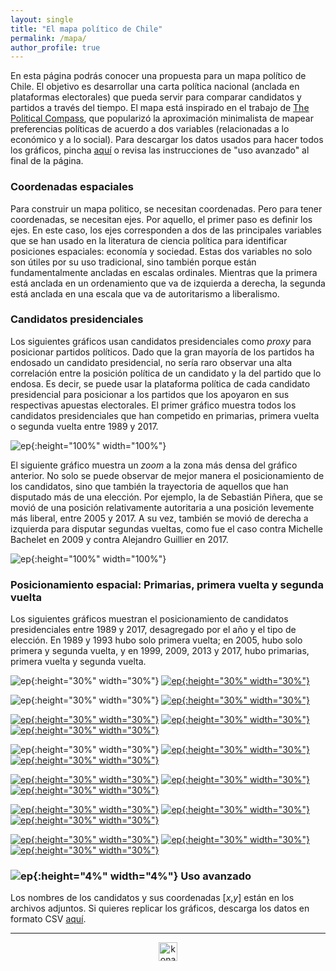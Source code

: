 ```yaml
---
layout: single
title: "El mapa político de Chile"
permalink: /mapa/
author_profile: true
---
```


En esta página podrás conocer una propuesta para un mapa político de Chile. El objetivo es desarrollar una carta política nacional (anclada en plataformas electorales) que pueda servir para comparar candidatos y partidos a través del tiempo. El mapa está inspirado en el trabajo de [The Political Compass](https://www.politicalcompass.org/), que popularizó la aproximación minimalista de mapear preferencias políticas de acuerdo a dos variables (relacionadas a lo económico y a lo social). Para descargar los datos usados para hacer todos los gráficos, pincha [aquí](https://github.com/tresquintos/tresquintos.github.io/blob/master/files/mapa_posicionamiento_espacial.xls?raw=true) o revisa las instrucciones de "uso avanzado" al final de la página.

### Coordenadas espaciales

Para construir un mapa politico, se necesitan coordenadas. Pero para tener coordenadas, se necesitan ejes. Por aquello, el primer paso es definir los ejes. En este caso, los ejes corresponden a dos de las principales variables que se han usado en la literatura de ciencia política para identificar posiciones espaciales: economía y sociedad. Estas dos variables no solo son útiles por su uso tradicional, sino también porque están fundamentalmente ancladas en escalas ordinales. Mientras que la primera está anclada en un ordenamiento que va de izquierda a derecha, la segunda está anclada en una escala que va de autoritarismo a liberalismo.

### Candidatos presidenciales

Los siguientes gráficos usan candidatos presidenciales como *proxy* para posicionar partidos políticos. Dado que la gran mayoría de los partidos ha endosado un candidato presidencial, no sería raro observar una alta correlación entre la posición política de un candidato y la del partido que lo endosa. Es decir, se puede usar la plataforma política de cada candidato presidencial para posicionar a los partidos que los apoyaron en sus respectivas apuestas electorales. El primer gráfico muestra todos los candidatos presidenciales que han competido en primarias, primera vuelta o segunda vuelta entre 1989 y 2017.

![ep](/images/mapa/coaliciones1.png){:height="100%" width="100%"}

El siguiente gráfico muestra un *zoom* a la zona más densa del gráfico anterior. No solo se puede observar de mejor manera el posicionamiento de los candidatos, sino que también la trayectoria de aquellos que han disputado más de una elección. Por ejemplo, la de Sebastián Piñera, que se movió de una posición relativamente autoritaria a una posición levemente más liberal, entre 2005 y 2017. A su vez, también se movió de derecha a izquierda para disputar segundas vueltas, como fue el caso contra Michelle Bachelet en 2009 y contra Alejandro Guillier en 2017.

![ep](/images/mapa/coaliciones_zoom.png){:height="100%" width="100%"}


### Posicionamiento espacial: Primarias, primera vuelta y segunda vuelta

Los siguientes gráficos muestran el posicionamiento de candidatos presidenciales entre 1989 y 2017, desagregado por el año y el tipo de elección. En 1989 y 1993 hubo solo primera vuelta; en 2005, hubo solo primera y segunda vuelta, y en 1999, 2009, 2013 y 2017, hubo primarias, primera vuelta y segunda vuelta.

![ep](/images/mapa/zero.png){:height="30%" width="30%"} [![ep](/images/mapa/1989pv.png){:height="30%" width="30%"}](https://tresquintos.cl/images/mapa/1989pv.png)

![ep](/images/mapa/zero.png){:height="30%" width="30%"} [![ep](/images/mapa/1993pv.png){:height="30%" width="30%"}](https://tresquintos.cl/images/mapa/1993pv.png)

[![ep](/images/mapa/1999p.png){:height="30%" width="30%"}](https://tresquintos.cl/images/mapa/1999p.png) [![ep](/images/mapa/1999pv.png){:height="30%" width="30%"}](https://tresquintos.cl/images/mapa/1999pv.png) [![ep](/images/mapa/1999sv.png){:height="30%" width="30%"}](https://tresquintos.cl/images/mapa/1999sv.png)

![ep](/images/mapa/zero.png){:height="30%" width="30%"} [![ep](/images/mapa/2005pv.png){:height="30%" width="30%"}](https://tresquintos.cl/images/mapa/2005pv.png) [![ep](/images/mapa/2005sv.png){:height="30%" width="30%"}](https://tresquintos.cl/images/mapa/1999sv.png)

[![ep](/images/mapa/2009p.png){:height="30%" width="30%"}](https://tresquintos.cl/images/mapa/2009p.png) [![ep](/images/mapa/2009pv.png){:height="30%" width="30%"}](https://tresquintos.cl/images/mapa/2009pv.png) [![ep](/images/mapa/2009sv.png){:height="30%" width="30%"}](https://tresquintos.cl/images/mapa/2009sv.png)

[![ep](/images/mapa/2013p.png){:height="30%" width="30%"}](https://tresquintos.cl/images/mapa/2013p.png) [![ep](/images/mapa/2013pv.png){:height="30%" width="30%"}](https://tresquintos.cl/images/mapa/2013pv.png) [![ep](/images/mapa/2013sv.png){:height="30%" width="30%"}](https://tresquintos.cl/images/mapa/2013sv.png)

[![ep](/images/mapa/2017p.png){:height="30%" width="30%"}](https://tresquintos.cl/images/mapa/2017p.png) [![ep](/images/mapa/2017pv.png){:height="30%" width="30%"}](https://tresquintos.cl/images/mapa/2017pv.png) [![ep](/images/mapa/2017sv.png){:height="30%" width="30%"}](https://tresquintos.cl/images/mapa/2017sv.png)


### ![ep](/images/pc.png){:height="4%" width="4%"} Uso avanzado

Los nombres de los candidatos y sus coordenadas [*x*,*y*] están en los archivos adjuntos. Si quieres replicar los gráficos, descarga los datos en formato CSV [aquí](https://github.com/tresquintos/tresquintos.github.io/blob/master/files/mapa_posicionamiento_espacial.xls?raw=true).

---

<style>
.aligncenter {
    text-align: center;
}
</style>
<p class="aligncenter">
    <img src="/images/nes.png" width="30" height="30" alt="konami" />
</p>
<script src="/js/topsecret.js"></script>


<!-- Favicon -->
<link rel="apple-touch-icon" sizes="180x180" href="/apple-touch-icon.png">
<link rel="icon" type="image/png" sizes="32x32" href="/favicon-32x32.png">
<link rel="icon" type="image/png" sizes="16x16" href="/favicon-16x16.png">
<link rel="manifest" href="/site.webmanifest">
<link rel="mask-icon" href="/safari-pinned-tab.svg" color="#5bbad5">
<meta name="msapplication-TileColor" content="#b91d47">
<meta name="theme-color" content="#ffffff">
